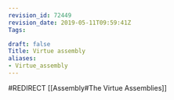 ```yaml
---
revision_id: 72449
revision_date: 2019-05-11T09:59:41Z
Tags:

draft: false
Title: Virtue assembly
aliases:
- Virtue_assembly
---
```

#REDIRECT [[Assembly#The Virtue Assemblies]]